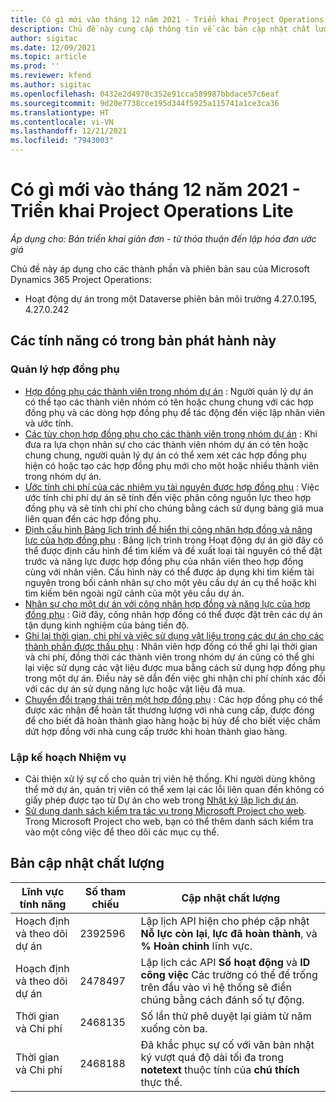 ```yaml
---
title: Có gì mới vào tháng 12 năm 2021 - Triển khai Project Operations Lite
description: Chủ đề này cung cấp thông tin về các bản cập nhật chất lượng có trong bản triển khai Project Operations lite vào tháng 12 năm 2021.
author: sigitac
ms.date: 12/09/2021
ms.topic: article
ms.prod: ''
ms.reviewer: kfend
ms.author: sigitac
ms.openlocfilehash: 0432e2d4970c352e91cca589987bbdace57c6eaf
ms.sourcegitcommit: 9d20e7738cce195d344f5925a115741a1ce3ca36
ms.translationtype: HT
ms.contentlocale: vi-VN
ms.lasthandoff: 12/21/2021
ms.locfileid: "7943003"
---
```

# <a name="whats-new-december-2021---project-operations-lite-deployment"></a>Có gì mới vào tháng 12 năm 2021 - Triển khai Project Operations Lite

_Áp dụng cho: Bản triển khai giản đơn - từ thỏa thuận đến lập hóa đơn ước giá_

Chủ đề này áp dụng cho các thành phần và phiên bản sau của Microsoft Dynamics 365 Project Operations:

- Hoạt động dự án trong một Dataverse phiên bản môi trường 4.27.0.195, 4.27.0.242


## <a name="features-included-in-this-release"></a>Các tính năng có trong bản phát hành này

### <a name="subcontract-management"></a>Quản lý hợp đồng phụ 

- [Hợp đồng phụ các thành viên trong nhóm dự án](../subcontracting/subcontracting-project-team-members.md) : Người quản lý dự án có thể tạo các thành viên nhóm có tên hoặc chung chung với các hợp đồng phụ và các dòng hợp đồng phụ để tác động đến việc lập nhân viên và ước tính.
- [Các tùy chọn hợp đồng phụ cho các thành viên trong nhóm dự án](../subcontracting/subcon-options.md) : Khi đưa ra lựa chọn nhân sự cho các thành viên nhóm dự án có tên hoặc chung chung, người quản lý dự án có thể xem xét các hợp đồng phụ hiện có hoặc tạo các hợp đồng phụ mới cho một hoặc nhiều thành viên trong nhóm dự án. 
- [Ước tính chi phí của các nhiệm vụ tài nguyên được hợp đồng phụ](../subcontracting/costing-subcon-ra.md) : Việc ước tính chi phí dự án sẽ tính đến việc phân công nguồn lực theo hợp đồng phụ và sẽ tính chi phí cho chúng bằng cách sử dụng bảng giá mua liên quan đến các hợp đồng phụ. 
- [Định cấu hình Bảng lịch trình để hiển thị công nhân hợp đồng và năng lực của hợp đồng phụ](../subcontracting/configure-sb-subcon.md) : Bảng lịch trình trong Hoạt động dự án giờ đây có thể được định cấu hình để tìm kiếm và đề xuất loại tài nguyên có thể đặt trước và năng lực được hợp đồng phụ của nhân viên theo hợp đồng cùng với nhân viên. Cấu hình này có thể được áp dụng khi tìm kiếm tài nguyên trong bối cảnh nhân sự cho một yêu cầu dự án cụ thể hoặc khi tìm kiếm bên ngoài ngữ cảnh của một yêu cầu dự án.
- [Nhân sự cho một dự án với công nhân hợp đồng và năng lực của hợp đồng phụ](../subcontracting/staffing-cw.md) : Giờ đây, công nhân hợp đồng có thể được đặt trên các dự án tận dụng kinh nghiệm của bảng tiến độ.
- [Ghi lại thời gian, chi phí và việc sử dụng vật liệu trong các dự án cho các thành phần được thầu phụ](../subcontracting/recording-subcon-actuals.md) : Nhân viên hợp đồng có thể ghi lại thời gian và chi phí, đồng thời các thành viên trong nhóm dự án cũng có thể ghi lại việc sử dụng các vật liệu được mua bằng cách sử dụng hợp đồng phụ trong một dự án. Điều này sẽ dẫn đến việc ghi nhận chi phí chính xác đối với các dự án sử dụng năng lực hoặc vật liệu đã mua.
- [Chuyển đổi trạng thái trên một hợp đồng phụ](../subcontracting/subcon-states.md) : Các hợp đồng phụ có thể được xác nhận để hoàn tất thương lượng với nhà cung cấp, được đóng để cho biết đã hoàn thành giao hàng hoặc bị hủy để cho biết việc chấm dứt hợp đồng với nhà cung cấp trước khi hoàn thành giao hàng.

### <a name="task-planning"></a>Lập kế hoạch Nhiệm vụ
- Cải thiện xử lý sự cố cho quản trị viên hệ thống. Khi người dùng không thể mở dự án, quản trị viên có thể xem lại các lỗi liên quan đến không có giấy phép được tạo từ Dự án cho web trong [Nhật ký lập lịch dự án](../../project-management/schedule-api-logs.md).
- [Sử dụng danh sách kiểm tra tác vụ trong Microsoft Project cho web](https://support.microsoft.com/en-us/office/use-task-checklists-in-microsoft-project-for-the-web-c69bcf73-5c75-4ad3-9893-6d6f92360e9c). Trong Microsoft Project cho web, bạn có thể thêm danh sách kiểm tra vào một công việc để theo dõi các mục cụ thể.

## <a name="quality-updates"></a>Bản cập nhật chất lượng

| **Lĩnh vực tính năng** | **Số tham chiếu** | **Cập nhật chất lượng** |
| --- | --- | --- |
| Hoạch định và theo dõi dự án | 2392596 | Lập lịch API hiện cho phép cập nhật **Nỗ lực còn lại**, **lực đã hoàn thành**, và **% Hoàn chỉnh** lĩnh vực. |
| Hoạch định và theo dõi dự án | 2478497 | Lập lịch các API **Số hoạt động** và **ID công việc** Các trường có thể để trống trên đầu vào vì hệ thống sẽ điền chúng bằng cách đánh số tự động.|
| Thời gian và Chi phí | 2468135 | Số lần thử phê duyệt lại giảm từ năm xuống còn ba. |
| Thời gian và Chi phí | 2468188 | Đã khắc phục sự cố với văn bản nhật ký vượt quá độ dài tối đa trong **notetext** thuộc tính của **chú thích** thực thể. |
